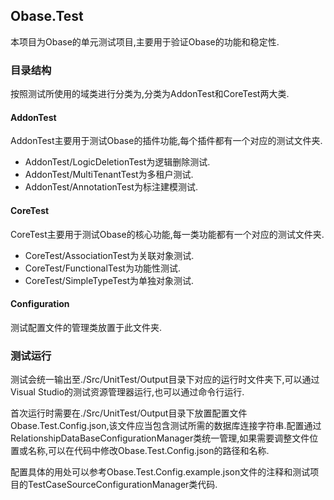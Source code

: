 ﻿## Obase.Test
本项目为Obase的单元测试项目,主要用于验证Obase的功能和稳定性.
### 目录结构
按照测试所使用的域类进行分类为,分类为AddonTest和CoreTest两大类.
#### AddonTest
AddonTest主要用于测试Obase的插件功能,每个插件都有一个对应的测试文件夹.
- AddonTest/LogicDeletionTest为逻辑删除测试.
- AddonTest/MultiTenantTest为多租户测试.
- AddonTest/AnnotationTest为标注建模测试.
#### CoreTest
CoreTest主要用于测试Obase的核心功能,每一类功能都有一个对应的测试文件夹.
- CoreTest/AssociationTest为关联对象测试.
- CoreTest/FunctionalTest为功能性测试.
- CoreTest/SimpleTypeTest为单独对象测试.
#### Configuration
测试配置文件的管理类放置于此文件夹.
### 测试运行
测试会统一输出至./Src/UnitTest/Output目录下对应的运行时文件夹下,可以通过Visual Studio的测试资源管理器运行,也可以通过命令行运行.

首次运行时需要在./Src/UnitTest/Output目录下放置配置文件Obase.Test.Config.json,该文件应当包含测试所需的数据库连接字符串.配置通过RelationshipDataBaseConfigurationManager类统一管理,如果需要调整文件位置或名称,可以在代码中修改Obase.Test.Config.json的路径和名称.

配置具体的用处可以参考Obase.Test.Config.example.json文件的注释和测试项目的TestCaseSourceConfigurationManager类代码.